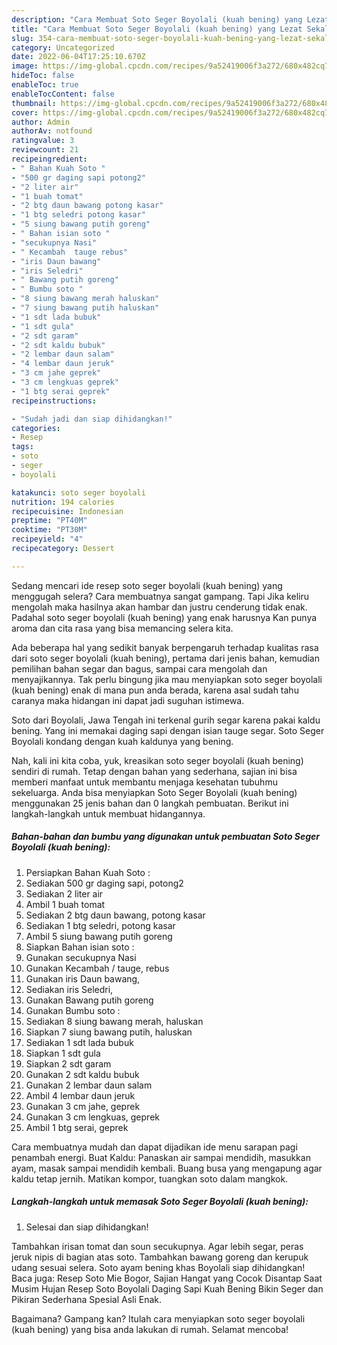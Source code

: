 ```yaml
---
description: "Cara Membuat Soto Seger Boyolali (kuah bening) yang Lezat Sekali, Buat Buka Puasa Bikin Ngiler"
title: "Cara Membuat Soto Seger Boyolali (kuah bening) yang Lezat Sekali, Buat Buka Puasa Bikin Ngiler"
slug: 354-cara-membuat-soto-seger-boyolali-kuah-bening-yang-lezat-sekali-buat-buka-puasa-bikin-ngiler
category: Uncategorized
date: 2022-06-04T17:25:10.670Z
image: https://img-global.cpcdn.com/recipes/9a52419006f3a272/680x482cq70/soto-seger-boyolali-kuah-bening-foto-resep-utama.jpg
hideToc: false
enableToc: true
enableTocContent: false
thumbnail: https://img-global.cpcdn.com/recipes/9a52419006f3a272/680x482cq70/soto-seger-boyolali-kuah-bening-foto-resep-utama.jpg
cover: https://img-global.cpcdn.com/recipes/9a52419006f3a272/680x482cq70/soto-seger-boyolali-kuah-bening-foto-resep-utama.jpg
author: Admin
authorAv: notfound
ratingvalue: 3
reviewcount: 21
recipeingredient:
- " Bahan Kuah Soto "
- "500 gr daging sapi potong2"
- "2 liter air"
- "1 buah tomat"
- "2 btg daun bawang potong kasar"
- "1 btg seledri potong kasar"
- "5 siung bawang putih goreng"
- " Bahan isian soto "
- "secukupnya Nasi"
- " Kecambah  tauge rebus"
- "iris Daun bawang"
- "iris Seledri"
- " Bawang putih goreng"
- " Bumbu soto "
- "8 siung bawang merah haluskan"
- "7 siung bawang putih haluskan"
- "1 sdt lada bubuk"
- "1 sdt gula"
- "2 sdt garam"
- "2 sdt kaldu bubuk"
- "2 lembar daun salam"
- "4 lembar daun jeruk"
- "3 cm jahe geprek"
- "3 cm lengkuas geprek"
- "1 btg serai geprek"
recipeinstructions:

- "Sudah jadi dan siap dihidangkan!"
categories:
- Resep
tags:
- soto
- seger
- boyolali

katakunci: soto seger boyolali 
nutrition: 194 calories
recipecuisine: Indonesian
preptime: "PT40M"
cooktime: "PT30M"
recipeyield: "4"
recipecategory: Dessert

---
```



Sedang mencari ide resep soto seger boyolali (kuah bening) yang menggugah selera? Cara membuatnya sangat gampang. Tapi Jika keliru mengolah maka hasilnya akan hambar dan justru cenderung tidak enak. Padahal soto seger boyolali (kuah bening) yang enak harusnya Kan punya aroma dan cita rasa yang bisa memancing selera kita.


Ada beberapa hal yang sedikit banyak berpengaruh terhadap kualitas rasa dari soto seger boyolali (kuah bening), pertama dari jenis bahan, kemudian pemilihan bahan segar dan bagus, sampai cara mengolah dan menyajikannya. Tak perlu bingung jika mau menyiapkan soto seger boyolali (kuah bening) enak di mana pun anda berada, karena asal sudah tahu caranya maka hidangan ini dapat jadi suguhan istimewa.

Soto dari Boyolali, Jawa Tengah ini terkenal gurih segar karena pakai kaldu bening. Yang ini memakai daging sapi dengan isian tauge segar. Soto Seger Boyolali kondang dengan kuah kaldunya yang bening.


Nah, kali ini kita coba, yuk, kreasikan soto seger boyolali (kuah bening) sendiri di rumah. Tetap dengan bahan yang sederhana, sajian ini bisa memberi manfaat untuk membantu menjaga kesehatan tubuhmu sekeluarga. Anda bisa menyiapkan Soto Seger Boyolali (kuah bening) menggunakan 25 jenis bahan dan 0 langkah pembuatan. Berikut ini langkah-langkah untuk membuat hidangannya.

<!--inarticleads1-->

##### Bahan-bahan dan bumbu yang digunakan untuk pembuatan Soto Seger Boyolali (kuah bening):

1. Persiapkan  Bahan Kuah Soto :
1. Sediakan 500 gr daging sapi, potong2
1. Sediakan 2 liter air
1. Ambil 1 buah tomat
1. Sediakan 2 btg daun bawang, potong kasar
1. Sediakan 1 btg seledri, potong kasar
1. Ambil 5 siung bawang putih goreng
1. Siapkan  Bahan isian soto :
1. Gunakan secukupnya Nasi
1. Gunakan  Kecambah / tauge, rebus
1. Gunakan iris Daun bawang,
1. Sediakan iris Seledri,
1. Gunakan  Bawang putih goreng
1. Gunakan  Bumbu soto :
1. Sediakan 8 siung bawang merah, haluskan
1. Siapkan 7 siung bawang putih, haluskan
1. Sediakan 1 sdt lada bubuk
1. Siapkan 1 sdt gula
1. Siapkan 2 sdt garam
1. Gunakan 2 sdt kaldu bubuk
1. Gunakan 2 lembar daun salam
1. Ambil 4 lembar daun jeruk
1. Gunakan 3 cm jahe, geprek
1. Gunakan 3 cm lengkuas, geprek
1. Ambil 1 btg serai, geprek


Cara membuatnya mudah dan dapat dijadikan ide menu sarapan pagi penambah energi. Buat Kaldu: Panaskan air sampai mendidih, masukkan ayam, masak sampai mendidih kembali. Buang busa yang mengapung agar kaldu tetap jernih. Matikan kompor, tuangkan soto dalam mangkok. 

<!--inarticleads2-->

##### Langkah-langkah untuk memasak Soto Seger Boyolali (kuah bening):


1. Selesai dan siap dihidangkan!

Tambahkan irisan tomat dan soun secukupnya. Agar lebih segar, peras jeruk nipis di bagian atas soto. Tambahkan bawang goreng dan kerupuk udang sesuai selera. Soto ayam bening khas Boyolali siap dihidangkan! Baca juga: Resep Soto Mie Bogor, Sajian Hangat yang Cocok Disantap Saat Musim Hujan Resep Soto Boyolali Daging Sapi Kuah Bening Bikin Seger dan Pikiran Sederhana Spesial Asli Enak. 

Bagaimana? Gampang kan? Itulah cara menyiapkan soto seger boyolali (kuah bening) yang bisa anda lakukan di rumah. Selamat mencoba!
